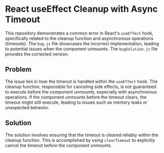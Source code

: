 # React useEffect Cleanup with Async Timeout

This repository demonstrates a common error in React's `useEffect` hook, specifically related to the cleanup function and asynchronous operations (timeouts). The `bug.js` file showcases the incorrect implementation, leading to potential issues when the component unmounts. The `bugSolution.js` file provides the corrected version.

## Problem

The issue lies in how the timeout is handled within the `useEffect` hook.  The cleanup function, responsible for canceling side effects, is not guaranteed to execute before the component unmounts, especially with asynchronous operations.  If the component unmounts before the timeout clears, the timeout might still execute, leading to issues such as memory leaks or unexpected behavior.

## Solution

The solution involves ensuring that the timeout is cleared reliably within the cleanup function.  This is accomplished by using `clearTimeout` to explicitly cancel the timeout before the component unmounts.